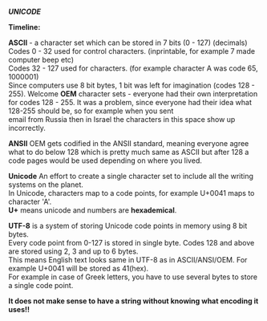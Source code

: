 ***UNICODE***

**Timeline:**

**ASCII** - a character set which can be stored in 7 bits (0 - 127) (decimals) 
Codes 0 - 32 used for control characters. (inprintable, for example 7 made computer beep etc)  
Codes 32 - 127 used for characters. (for example character A was code 65, 1000001)  
Since computers use 8 bit bytes, 1 bit was left for imagination (codes 128 - 255).
Welcome **OEM** character sets - everyone had their own interpretation for codes 128 - 255.
It was a problem, since everyone had their idea what 128-255 should be, so for example when you sent  
email from Russia then in Israel the characters in this space show up incorrectly.

**ANSII**
OEM gets codified in the ANSII standard, meaning everyone agree what to do below 128 which is pretty much same
as ASCII but after 128 a code pages would be used depending on where you lived.

**Unicode**
An effort to create a single character set to include all the writing systems on the planet.  
In Unicode, characters map to a code points, for example U+0041 maps to character 'A'.  
**U+** means unicode and numbers are **hexademical**.  

**UTF-8** is a system of storing Unicode code points in memory using 8 bit bytes.  
Every code point from 0-127 is stored in single byte.
Codes 128 and above are stored using 2, 3 and up to 6 bytes.  
This means English text looks same in UTF-8 as in ASCII/ANSI/OEM. For example U+0041 will be stored as 41(hex).  
For example in case of Greek letters, you have to use several bytes to store a single code point.


**It does not make sense to have a string without knowing what encoding it uses!!**
